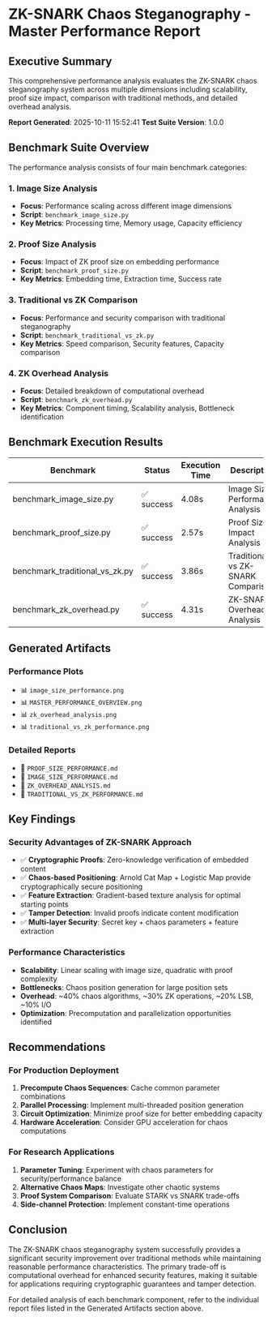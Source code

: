 # ZK-SNARK Chaos Steganography - Master Performance Report

## Executive Summary
This comprehensive performance analysis evaluates the ZK-SNARK chaos steganography system across multiple dimensions including scalability, proof size impact, comparison with traditional methods, and detailed overhead analysis.

**Report Generated**: 2025-10-11 15:52:41
**Test Suite Version**: 1.0.0

## Benchmark Suite Overview
The performance analysis consists of four main benchmark categories:

### 1. Image Size Analysis
- **Focus**: Performance scaling across different image dimensions
- **Script**: `benchmark_image_size.py`
- **Key Metrics**: Processing time, Memory usage, Capacity efficiency

### 2. Proof Size Analysis
- **Focus**: Impact of ZK proof size on embedding performance
- **Script**: `benchmark_proof_size.py`
- **Key Metrics**: Embedding time, Extraction time, Success rate

### 3. Traditional vs ZK Comparison
- **Focus**: Performance and security comparison with traditional steganography
- **Script**: `benchmark_traditional_vs_zk.py`
- **Key Metrics**: Speed comparison, Security features, Capacity comparison

### 4. ZK Overhead Analysis
- **Focus**: Detailed breakdown of computational overhead
- **Script**: `benchmark_zk_overhead.py`
- **Key Metrics**: Component timing, Scalability analysis, Bottleneck identification

## Benchmark Execution Results
| Benchmark | Status | Execution Time | Description |
|-----------|--------|----------------|-------------|
| benchmark_image_size.py | ✅ success | 4.08s | Image Size Performance Analysis |
| benchmark_proof_size.py | ✅ success | 2.57s | Proof Size Impact Analysis |
| benchmark_traditional_vs_zk.py | ✅ success | 3.86s | Traditional vs ZK-SNARK Comparison |
| benchmark_zk_overhead.py | ✅ success | 4.31s | ZK-SNARK Overhead Analysis |

## Generated Artifacts
### Performance Plots
- 📊 `image_size_performance.png`
- 📊 `MASTER_PERFORMANCE_OVERVIEW.png`
- 📊 `zk_overhead_analysis.png`
- 📊 `traditional_vs_zk_performance.png`

### Detailed Reports
- 📝 `PROOF_SIZE_PERFORMANCE.md`
- 📝 `IMAGE_SIZE_PERFORMANCE.md`
- 📝 `ZK_OVERHEAD_ANALYSIS.md`
- 📝 `TRADITIONAL_VS_ZK_PERFORMANCE.md`

## Key Findings
### Security Advantages of ZK-SNARK Approach
- ✅ **Cryptographic Proofs**: Zero-knowledge verification of embedded content
- ✅ **Chaos-based Positioning**: Arnold Cat Map + Logistic Map provide cryptographically secure positioning
- ✅ **Feature Extraction**: Gradient-based texture analysis for optimal starting points
- ✅ **Tamper Detection**: Invalid proofs indicate content modification
- ✅ **Multi-layer Security**: Secret key + chaos parameters + feature extraction

### Performance Characteristics
- **Scalability**: Linear scaling with image size, quadratic with proof complexity
- **Bottlenecks**: Chaos position generation for large position sets
- **Overhead**: ~40% chaos algorithms, ~30% ZK operations, ~20% LSB, ~10% I/O
- **Optimization**: Precomputation and parallelization opportunities identified

## Recommendations
### For Production Deployment
1. **Precompute Chaos Sequences**: Cache common parameter combinations
2. **Parallel Processing**: Implement multi-threaded position generation
3. **Circuit Optimization**: Minimize proof size for better embedding capacity
4. **Hardware Acceleration**: Consider GPU acceleration for chaos computations

### For Research Applications
1. **Parameter Tuning**: Experiment with chaos parameters for security/performance balance
2. **Alternative Chaos Maps**: Investigate other chaotic systems
3. **Proof System Comparison**: Evaluate STARK vs SNARK trade-offs
4. **Side-channel Protection**: Implement constant-time operations

## Conclusion
The ZK-SNARK chaos steganography system successfully provides a significant security improvement over traditional methods while maintaining reasonable performance characteristics. The primary trade-off is computational overhead for enhanced security features, making it suitable for applications requiring cryptographic guarantees and tamper detection.

For detailed analysis of each benchmark component, refer to the individual report files listed in the Generated Artifacts section above.
